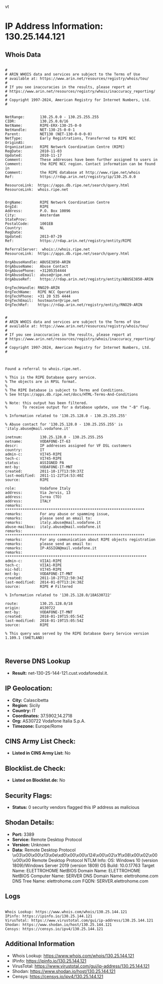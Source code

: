 vt
# IP Address Information: 130.25.144.121

## Whois Data
```

#
# ARIN WHOIS data and services are subject to the Terms of Use
# available at: https://www.arin.net/resources/registry/whois/tou/
#
# If you see inaccuracies in the results, please report at
# https://www.arin.net/resources/registry/whois/inaccuracy_reporting/
#
# Copyright 1997-2024, American Registry for Internet Numbers, Ltd.
#


NetRange:       130.25.0.0 - 130.25.255.255
CIDR:           130.25.0.0/16
NetName:        RIPE-ERX-130-25-0-0
NetHandle:      NET-130-25-0-0-1
Parent:         NET130 (NET-130-0-0-0-0)
NetType:        Early Registrations, Transferred to RIPE NCC
OriginAS:       
Organization:   RIPE Network Coordination Centre (RIPE)
RegDate:        2010-11-03
Updated:        2010-11-17
Comment:        These addresses have been further assigned to users in
Comment:        the RIPE NCC region. Contact information can be found in
Comment:        the RIPE database at http://www.ripe.net/whois
Ref:            https://rdap.arin.net/registry/ip/130.25.0.0

ResourceLink:  https://apps.db.ripe.net/search/query.html
ResourceLink:  whois.ripe.net


OrgName:        RIPE Network Coordination Centre
OrgId:          RIPE
Address:        P.O. Box 10096
City:           Amsterdam
StateProv:      
PostalCode:     1001EB
Country:        NL
RegDate:        
Updated:        2013-07-29
Ref:            https://rdap.arin.net/registry/entity/RIPE

ReferralServer:  whois://whois.ripe.net
ResourceLink:  https://apps.db.ripe.net/search/query.html

OrgAbuseHandle: ABUSE3850-ARIN
OrgAbuseName:   Abuse Contact
OrgAbusePhone:  +31205354444 
OrgAbuseEmail:  abuse@ripe.net
OrgAbuseRef:    https://rdap.arin.net/registry/entity/ABUSE3850-ARIN

OrgTechHandle: RNO29-ARIN
OrgTechName:   RIPE NCC Operations
OrgTechPhone:  +31 20 535 4444 
OrgTechEmail:  hostmaster@ripe.net
OrgTechRef:    https://rdap.arin.net/registry/entity/RNO29-ARIN


#
# ARIN WHOIS data and services are subject to the Terms of Use
# available at: https://www.arin.net/resources/registry/whois/tou/
#
# If you see inaccuracies in the results, please report at
# https://www.arin.net/resources/registry/whois/inaccuracy_reporting/
#
# Copyright 1997-2024, American Registry for Internet Numbers, Ltd.
#



Found a referral to whois.ripe.net.

% This is the RIPE Database query service.
% The objects are in RPSL format.
%
% The RIPE Database is subject to Terms and Conditions.
% See https://apps.db.ripe.net/docs/HTML-Terms-And-Conditions

% Note: this output has been filtered.
%       To receive output for a database update, use the "-B" flag.

% Information related to '130.25.128.0 - 130.25.255.255'

% Abuse contact for '130.25.128.0 - 130.25.255.255' is 'italy.abuse@mail.vodafone.it'

inetnum:        130.25.128.0 - 130.25.255.255
netname:        VODAFONE-IT-63
descr:          IP addresses assigned for VF DSL customers
country:        IT
admin-c:        VI745-RIPE
tech-c:         VI745-RIPE
status:         ASSIGNED PA
mnt-by:         VODAFONE-IT-MNT
created:        2011-10-17T13:59:37Z
last-modified:  2011-11-22T14:53:40Z
source:         RIPE

role:           Vodafone Italy
address:        Via Jervis, 13
address:        Ivrea (TO)
address:        ITALY
remarks:        ****************************************************************
remarks:        For any abuse or spamming issue,
remarks:        please send an email to:
remarks:        italy.abuse@mail.vodafone.it
abuse-mailbox:  italy.abuse@mail.vodafone.it
remarks:        ****************************************************************
remarks:        For any communication about RIPE objects registration
remarks:        please send an email to:
remarks:        IP-ASSIGN@mail.vodafone.it
remarks:        *****************************************************************
admin-c:        VIIA1-RIPE
tech-c:         VIIA1-RIPE
nic-hdl:        VI745-RIPE
mnt-by:         VODAFONE-IT-MNT
created:        2011-10-27T12:50:34Z
last-modified:  2014-01-07T13:24:38Z
source:         RIPE # Filtered

% Information related to '130.25.128.0/18AS30722'

route:          130.25.128.0/18
origin:         AS30722
mnt-by:         VODAFONE-IT-MNT
created:        2018-01-19T15:05:54Z
last-modified:  2018-01-19T15:05:54Z
source:         RIPE

% This query was served by the RIPE Database Query Service version 1.109.1 (SHETLAND)



```
## Reverse DNS Lookup
- **Result:** net-130-25-144-121.cust.vodafonedsl.it.

## IP Geolocation:
- **City:** Calascibetta
- **Region:** Sicily
- **Country:** IT
- **Coordinates:** 37.5902,14.2718
- **Org:** AS30722 Vodafone Italia S.p.A.
- **Timezone:** Europe/Rome

## CINS Army List Check:
- **Listed in CINS Army List:** 
No

## Blocklist.de Check:
- **Listed on Blocklist.de:** 
No

## Security Flags:
- **Status:** 0 security vendors flagged this IP address as malicious

## Shodan Details:
- **Port:** 3389
- **Service:** Remote Desktop Protocol
- **Version:** Unknown
- **Data:** Remote Desktop Protocol
\x03\x00\x00\x13\x0e\xd0\x00\x00\x124\x00\x02\x1f\x08\x00\x02\x00\x00\x00
Remote Desktop Protocol NTLM Info:
  OS: Windows 10 (version 1809)/Windows Server 2019 (version 1809)
  OS Build: 10.0.17763
  Target Name: ELETTROHOME
  NetBIOS Domain Name: ELETTROHOME
  NetBIOS Computer Name: SERVER
  DNS Domain Name: elettrohome.com
  DNS Tree Name: elettrohome.com
  FQDN: SERVER.elettrohome.com

## Logs
```

Whois Lookup: https://www.whois.com/whois/130.25.144.121
IPinfo: https://ipinfo.io/130.25.144.121
VirusTotal: https://www.virustotal.com/gui/ip-address/130.25.144.121
Shodan: https://www.shodan.io/host/130.25.144.121
Censys: https://censys.io/ipv4/130.25.144.121

```
## Additional Information
- Whois Lookup: https://www.whois.com/whois/130.25.144.121
- IPinfo: https://ipinfo.io/130.25.144.121
- VirusTotal: https://www.virustotal.com/gui/ip-address/130.25.144.121
- Shodan: https://www.shodan.io/host/130.25.144.121
- Censys: https://censys.io/ipv4/130.25.144.121

